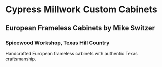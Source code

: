 # Cypress Millwork Custom Cabinets
## European Frameless Cabinets by Mike Switzer
### Spicewood Workshop, Texas Hill Country

Handcrafted European frameless cabinets with authentic Texas craftsmanship.
